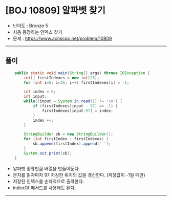 # \[BOJ 10809\] 알파벳 찾기

- 난이도 : Bronze 5
- 처음 등장하는 인덱스 찾기
- 문제 : https://www.acmicpc.net/problem/10809

---

## 풀이
```java
    public static void main(String[] args) throws IOException {
        int[] firstIndexes = new int[26];
        for (int i=0; i<26; i++) firstIndexes[i] = -1;

        int index = 0;
        int input;
        while((input = System.in.read()) != '\n') {
            if (firstIndexes[input - 97] == -1) {
                firstIndexes[input-97] = index;
            }
            index ++;
        }

        StringBuilder sb = new StringBuilder();
        for (int firstIndex : firstIndexes) {
            sb.append(firstIndex).append(' ');
        }
        System.out.print(sb);
    }
```
- 알파벳 종류만큼 배열을 만들어둔다.
- 문자를 읽자마자 97 차감한 위치의 값을 갱신한다. (저장값이 -1일 때만)
- 저장된 인덱스를 순차적으로 출력한다.
- indexOf 메서드를 사용해도 된다.

---
